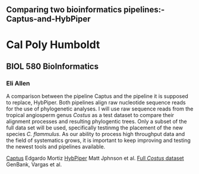 ## Comparing two bioinformatics pipelines:-Captus-and-HybPiper
# Cal Poly Humboldt
## BIOL 580 BioInformatics
### Eli Allen

A comparison between the pipeline Captus and the pipeline it is supposed to replace, HybPiper. 
Both pipelines align raw nucleotide sequence reads for the use of phylogenetic analyses. 
I will use raw sequence reads from the tropical angiosperm genus *Costus* as a test dataset to compare their alignment processes and resulting phylogentic trees. Only a subset of the full data set will be used, specifically testinmg the placement of the new species *C. flammulus*.
As our ability to process high throughput data and the field of systematics grows, it is important to keep improving and testing the newest tools and pipelines available.

[Captus](https://github.com/edgardomortiz/Captus) Edgardo Mortiz
[HybPiper](https://github.com/mossmatters/HybPiper) Matt Jphnson et al.
[Full *Costus* dataset](https://www.ncbi.nlm.nih.gov/bioproject?LinkName=biosample_bioproject&from_uid=13811721) GenBank, Vargas et al. 
